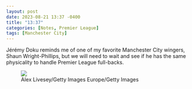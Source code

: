 ```yaml
---
layout: post
date: 2023-08-21 13:37 -0400
title: "13:37"
categories: [Notes, Premier League]
tags: [Manchester City]
---
```


Jérémy Doku reminds me of one of my favorite Manchester City wingers, Shaun Wright-Phillips, but we will need to wait and see if he has the same physicality to handle Premier League full-backs.

<figure>
    <img src="https://i.imgur.com/axklDI9.jpg">
    <figcaption>Alex Livesey/Getty Images Europe/Getty Images</figcaption>
</figure> 


